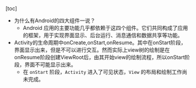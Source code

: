[toc]

- 为什么有Android的四大组件一说？
  - Android 应用的主要功能几乎都依赖于这四个组件。它们共同构成了应用的框架，用于实现界面显示、后台运行、消息通信和数据共享等功能。
- Activity的生命周期中onCreate,onStart,onResume。其中在onStart阶段，界面显示出来，但是不可以进行交互。然而实际上view树的绘制是在onResume阶段创建ViewRoot后，由其开始view的绘制流程，所以onStart阶段，界面不可能显示出来。
  - 在 `onStart` 阶段，`Activity` 进入了可见状态，`View` 的布局和绘制工作尚未完成。